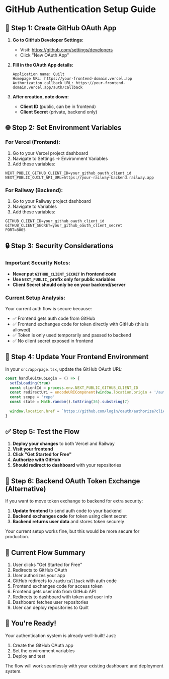 # GitHub Authentication Setup Guide

## 🔧 Step 1: Create GitHub OAuth App

1. **Go to GitHub Developer Settings:**
   - Visit: https://github.com/settings/developers
   - Click "New OAuth App"

2. **Fill in the OAuth App details:**
   ```
   Application name: Quilt
   Homepage URL: https://your-frontend-domain.vercel.app
   Authorization callback URL: https://your-frontend-domain.vercel.app/auth/callback
   ```

3. **After creation, note down:**
   - **Client ID** (public, can be in frontend)
   - **Client Secret** (private, backend only)

## 🌐 Step 2: Set Environment Variables

### **For Vercel (Frontend):**
1. Go to your Vercel project dashboard
2. Navigate to Settings → Environment Variables
3. Add these variables:

```env
NEXT_PUBLIC_GITHUB_CLIENT_ID=your_github_oauth_client_id
NEXT_PUBLIC_QUILT_API_URL=https://your-railway-backend.railway.app
```

### **For Railway (Backend):**
1. Go to your Railway project dashboard
2. Navigate to Variables
3. Add these variables:

```env
GITHUB_CLIENT_ID=your_github_oauth_client_id
GITHUB_CLIENT_SECRET=your_github_oauth_client_secret
PORT=8005
```

## 🔒 Step 3: Security Considerations

### **Important Security Notes:**
- **Never put `GITHUB_CLIENT_SECRET` in frontend code**
- **Use `NEXT_PUBLIC_` prefix only for public variables**
- **Client Secret should only be on your backend/server**

### **Current Setup Analysis:**
Your current auth flow is secure because:
- ✅ Frontend gets auth code from GitHub
- ✅ Frontend exchanges code for token directly with GitHub (this is allowed)
- ✅ Token is only used temporarily and passed to backend
- ✅ No client secret exposed in frontend

## 🚀 Step 4: Update Your Frontend Environment

In your `src/app/page.tsx`, update the GitHub OAuth URL:

```typescript
const handleGitHubLogin = () => {
  setIsLoading(true)
  const clientId = process.env.NEXT_PUBLIC_GITHUB_CLIENT_ID
  const redirectUri = encodeURIComponent(window.location.origin + '/auth/callback')
  const scope = 'repo'
  const state = Math.random().toString(36).substring(7)
  
  window.location.href = `https://github.com/login/oauth/authorize?client_id=${clientId}&redirect_uri=${redirectUri}&scope=${scope}&state=${state}`
}
```

## ✅ Step 5: Test the Flow

1. **Deploy your changes** to both Vercel and Railway
2. **Visit your frontend** 
3. **Click "Get Started for Free"**
4. **Authorize with GitHub**
5. **Should redirect to dashboard** with your repositories

## 🔧 Step 6: Backend OAuth Token Exchange (Alternative)

If you want to move token exchange to backend for extra security:

1. **Update frontend** to send auth code to your backend
2. **Backend exchanges code** for token using client secret
3. **Backend returns user data** and stores token securely

Your current setup works fine, but this would be more secure for production.

## 🎯 Current Flow Summary

1. User clicks "Get Started for Free"
2. Redirects to GitHub OAuth
3. User authorizes your app
4. GitHub redirects to `/auth/callback` with auth code
5. Frontend exchanges code for access token
6. Frontend gets user info from GitHub API
7. Redirects to dashboard with token and user info
8. Dashboard fetches user repositories
9. User can deploy repositories to Quilt

## 🚀 You're Ready!

Your authentication system is already well-built! Just:
1. Create the GitHub OAuth app
2. Set the environment variables  
3. Deploy and test

The flow will work seamlessly with your existing dashboard and deployment system.
